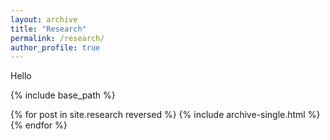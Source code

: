 ```yaml
---
layout: archive
title: "Research"
permalink: /research/
author_profile: true
---
```


Hello

{% include base_path %}

{% for post in site.research reversed %}
  {% include archive-single.html %}
{% endfor %}
